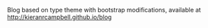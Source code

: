 Blog based on type theme with bootstrap modifications, available at
http://kieranrcampbell.github.io/blog
